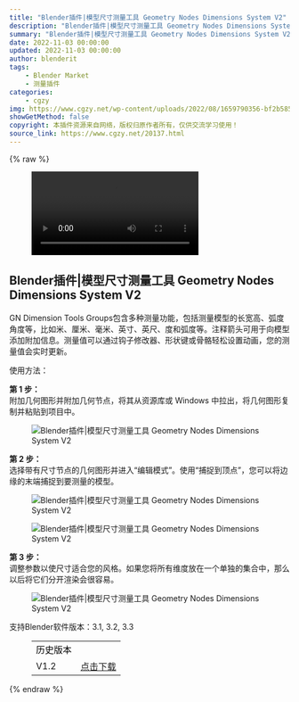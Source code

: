 ```yaml
---
title: "Blender插件|模型尺寸测量工具 Geometry Nodes Dimensions System V2"
description: "Blender插件|模型尺寸测量工具 Geometry Nodes Dimensions System V2"
summary: "Blender插件|模型尺寸测量工具 Geometry Nodes Dimensions System V2"
date: 2022-11-03 00:00:00
updated: 2022-11-03 00:00:00
author: blenderit
tags: 
    - Blender Market
    - 测量插件
categories:
    - cgzy
img: https://www.cgzy.net/wp-content/uploads/2022/08/1659790356-bf2b585aaeb7a04.jpg
showGetMethod: false
copyright: 本插件资源来自网络，版权归原作者所有，仅供交流学习使用！
source_link: https://www.cgzy.net/20137.html
---
```


{% raw %}
<figure class="wp-block-video aligncenter"><video controls src="https://cloud.video.taobao.com/play/u/717183932/p/1/e/6/t/1/371537265248.mp4"></video></figure><div class="wp-block-pandastudio-title"><div class="title_style_01"><h2 id="h2-0">Blender插件|模型尺寸测量工具 Geometry Nodes Dimensions System V2</h2></div></div><p class="is-style-text-indent-2em">GN Dimension Tools Groups包含多种测量功能，包括测量模型的长宽高、弧度角度等，比如米、厘米、毫米、英寸、英尺、度和弧度等。注释箭头可用于向模型添加附加信息。测量值可以通过钩子修改器、形状键或骨骼轻松设置动画，您的测量值会实时更新。</p><div class="wp-block-pandastudio-title"><div class="title_style_01"><p>使用方法：</p></div></div><p><strong>第 1 步：</strong><br>附加几何图形并附加几何节点，将其从资源库或 Windows 中拉出，将几何图形复制并粘贴到项目中。</p><div class="wp-block-image is-style-border-round-and-with-shadow"><figure class="aligncenter size-large"><img decoding="async" src="https://img.alicdn.com/imgextra/i3/717183932/O1CN01yE2oH51euu6Le0Jax_!!717183932.jpg" title="Blender插件|模型尺寸测量工具 Geometry Nodes Dimensions System V2" alt="Blender插件|模型尺寸测量工具 Geometry Nodes Dimensions System V2"></figure></div><p><strong>第 2 步：</strong><br>选择带有尺寸节点的几何图形并进入“编辑模式”。使用“捕捉到顶点”，您可以将边缘的末端捕捉到要测量的模型。</p><div class="wp-block-image is-style-border-round-and-with-shadow"><figure class="aligncenter size-large"><img decoding="async" src="https://img.alicdn.com/imgextra/i2/717183932/O1CN01T2Xa5h1euu6JOpj9F_!!717183932.jpg" title="Blender插件|模型尺寸测量工具 Geometry Nodes Dimensions System V2" alt="Blender插件|模型尺寸测量工具 Geometry Nodes Dimensions System V2"></figure></div><div class="wp-block-image is-style-border-round-and-with-shadow"><figure class="aligncenter size-large"><img decoding="async" src="https://img.alicdn.com/imgextra/i4/717183932/O1CN01AfeyNT1euu6QIg1Ld_!!717183932.jpg" title="Blender插件|模型尺寸测量工具 Geometry Nodes Dimensions System V2" alt="Blender插件|模型尺寸测量工具 Geometry Nodes Dimensions System V2"></figure></div><p><strong>第 3 步：</strong><br>调整参数以使尺寸适合您的风格。如果您将所有维度放在一个单独的集合中，那么以后将它们分开渲染会很容易。</p><div class="wp-block-image is-style-border-round-and-with-shadow"><figure class="aligncenter size-large"><img decoding="async" src="https://img.alicdn.com/imgextra/i3/717183932/O1CN01Z3Uvro1euu6KssgkU_!!717183932.jpg" title="Blender插件|模型尺寸测量工具 Geometry Nodes Dimensions System V2" alt="Blender插件|模型尺寸测量工具 Geometry Nodes Dimensions System V2"></figure></div><div class="wp-block-pandastudio-tips"><div class="tip success "><p>支持Blender软件版本：3.1, 3.2, 3.3</p>
</div></div><figure class="wp-block-table has-medium-font-size" style="font-style:normal;font-weight:600"><table><tbody><tr><td><mark style="background-color:rgba(0, 0, 0, 0)" class="has-inline-color has-vivid-red-color">历史版本</mark></td><td></td></tr><tr><td>V1.2</td><td><a href="https://www.cgzy.net/go?_=7847ed60e7aHR0cHM6Ly9wYW4uYmFpZHUuY29tL3MvMUc4S3FvZ29PdHFrN0g0OXVlM1B1cUE%2FcHdkPXdnbnA%3D" target="_blank" rel="noreferrer noopener">点击下载</a></td></tr></tbody></table></figure><p></p>
<div style="display: none">cgzy</div>
{% endraw %}